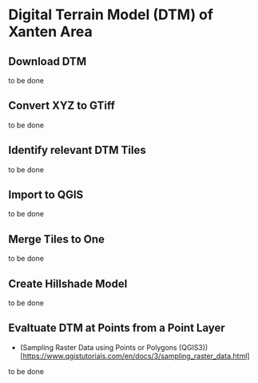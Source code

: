 # Digital Terrain Model (DTM) of Xanten Area

## Download DTM 

to be done

## Convert XYZ to GTiff 

to be done

## Identify relevant DTM Tiles

to be done

## Import to QGIS

to be done

## Merge Tiles to One

to be done

## Create Hillshade Model

to be done

## Evaltuate DTM at Points from a Point Layer

* (Sampling Raster Data using Points or Polygons (QGIS3))[https://www.qgistutorials.com/en/docs/3/sampling_raster_data.html]

to be done
